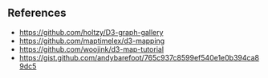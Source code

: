 ## References
- https://github.com/holtzy/D3-graph-gallery
- https://github.com/maptimelex/d3-mapping
- https://github.com/woojink/d3-map-tutorial
- https://gist.github.com/andybarefoot/765c937c8599ef540e1e0b394ca89dc5